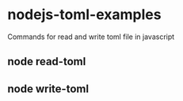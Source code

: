 # nodejs-toml-examples

Commands for read and write toml file in javascript

## node read-toml
## node write-toml